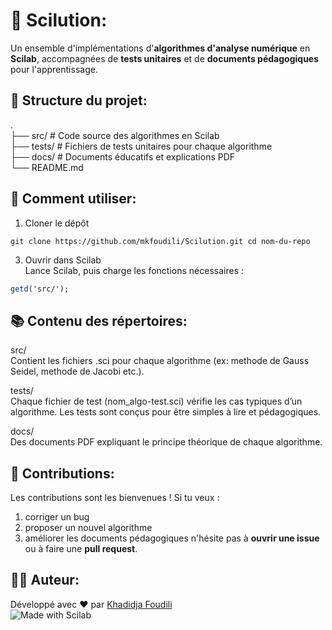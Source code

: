 # 🎯 **Scilution:**  
Un ensemble d'implémentations d'**algorithmes d'analyse numérique** en **Scilab**, accompagnées de **tests unitaires** et de **documents pédagogiques** pour l'apprentissage.  
  
## 📁 Structure du projet:    
  .  
  ├── src/       # Code source des algorithmes en Scilab  
  ├── tests/     # Fichiers de tests unitaires pour chaque algorithme  
  ├── docs/      # Documents éducatifs et explications PDF  
  └── README.md  
  
## 🚀 Comment utiliser:  
1. Cloner le dépôt
```git  
git clone https://github.com/mkfoudili/Scilution.git cd nom-du-repo  
```  
  
3. Ouvrir dans Scilab  
Lance Scilab, puis charge les fonctions nécessaires :
```scilab  
getd('src/');  
```  
  
## 📚 Contenu des répertoires:  
src/  
Contient les fichiers .sci pour chaque algorithme (ex: methode de Gauss Seidel, methode de Jacobi etc.).  
  
tests/  
Chaque fichier de test (nom_algo-test.sci) vérifie les cas typiques d’un algorithme. Les tests sont conçus pour être simples à lire et pédagogiques.  
  
docs/  
Des documents PDF expliquant le principe théorique de chaque algorithme.  
  
## 🤝 Contributions:  
Les contributions sont les bienvenues ! Si tu veux :  
  1. corriger un bug  
  2. proposer un nouvel algorithme  
  3. améliorer les documents pédagogiques
n'hésite pas à **ouvrir une issue** ou à faire une **pull request**.  
  
## 👨‍💻 Auteur:  
Développé avec ❤️ par [Khadidja Foudili](https://github.com/mkfoudili)  
![Made with Scilab](https://img.shields.io/badge/made%20with-Scilab-blue)
